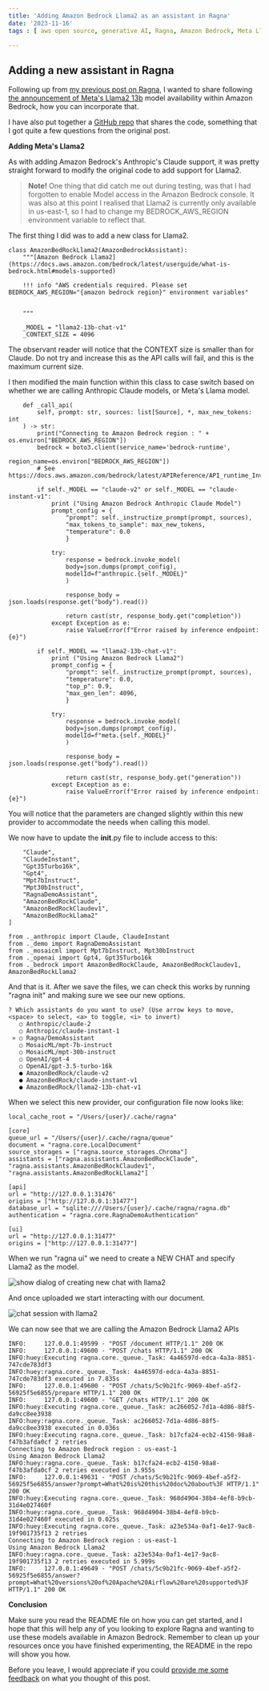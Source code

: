```yaml
---
title: 'Adding Amazon Bedrock Llama2 as an assistant in Ragna'
date: '2023-11-16'
tags : [ aws open source, generative AI, Ragna, Amazon Bedrock, Meta Llama2 ]

---
```


## Adding a new assistant in Ragna

Following up from [my previous post on Ragna](https://dev.to/aws/unboxing-ragna-getting-hands-on-and-making-it-to-work-with-amazon-bedrock-7k3), I wanted to share following [the announcement of Meta's Llama2 13b](https://aws.amazon.com/blogs/aws/amazon-bedrock-now-provides-access-to-llama-2-chat-13b-model/) model availability within Amazon Bedrock, how you can incorporate that.

I have also put together a [GitHub repo](https://github.com/094459/ragna) that shares the code, something that I got quite a few questions from the original post.

**Adding Meta's Llama2**

As with adding Amazon Bedrock's Anthropic's Claude support, it was pretty straight forward to modify the original code to add support for Llama2.

>**Note!** One thing that did catch me out during testing, was that I had forgotten to enable Model access in the Amazon Bedrock console. It was also at this point I realised that Llama2 is currently only available in us-east-1, so I had to change my BEDROCK_AWS_REGION environment variable to reflect that.
>

The first thing I did was to add a new class for Llama2.

```
class AmazonBedRockLlama2(AmazonBedrockAssistant):
    """[Amazon Bedrock Llama2](https://docs.aws.amazon.com/bedrock/latest/userguide/what-is-bedrock.html#models-supported)

    !!! info "AWS credentials required. Please set BEDROCK_AWS_REGION="{amazon bedrock region}" environment variables"
    

    """

    _MODEL = "llama2-13b-chat-v1"
    _CONTEXT_SIZE = 4096
```

The observant reader will notice that the CONTEXT size is smaller than for Claude. Do not try and increase this as the API calls will fail, and this is the maximum current size.

I then modified the main function within this class to case switch based on whether we are calling Anthropic Claude models, or Meta's Llama model.

```
    def _call_api(
        self, prompt: str, sources: list[Source], *, max_new_tokens: int
    ) -> str:
        print("Connecting to Amazon Bedrock region : " + os.environ["BEDROCK_AWS_REGION"])
        bedrock = boto3.client(service_name='bedrock-runtime', 
                               region_name=os.environ["BEDROCK_AWS_REGION"])
        # See https://docs.aws.amazon.com/bedrock/latest/APIReference/API_runtime_InvokeModel.html

        if self._MODEL == "claude-v2" or self._MODEL == "claude-instant-v1":
            print ("Using Amazon Bedrock Anthropic Claude Model")
            prompt_config = {
                "prompt": self._instructize_prompt(prompt, sources),
                "max_tokens_to_sample": max_new_tokens,
                "temperature": 0.0
                }

            try:
                response = bedrock.invoke_model(
                body=json.dumps(prompt_config),
                modelId=f"anthropic.{self._MODEL}"
                )
            
                response_body = json.loads(response.get("body").read())
            
                return cast(str, response_body.get("completion"))
            except Exception as e:
                raise ValueError(f"Error raised by inference endpoint: {e}")
    
        if self._MODEL == "llama2-13b-chat-v1":
            print ("Using Amazon Bedrock Llama2")
            prompt_config = {
                "prompt": self._instructize_prompt(prompt, sources),
                "temperature": 0.0,
                "top_p": 0.9,
                "max_gen_len": 4096,
                }

            try:
                response = bedrock.invoke_model(
                body=json.dumps(prompt_config),
                modelId=f"meta.{self._MODEL}"
                )
            
                response_body = json.loads(response.get("body").read())
            
                return cast(str, response_body.get("generation"))
            except Exception as e:
                raise ValueError(f"Error raised by inference endpoint: {e}")
```

You will notice that the parameters are changed slightly within this new provider to accommodate the needs when calling this model.

We now have to update the __init__.py file to include access to this:

```
    "Claude",
    "ClaudeInstant",
    "Gpt35Turbo16k",
    "Gpt4",
    "Mpt7bInstruct",
    "Mpt30bInstruct",
    "RagnaDemoAssistant",
    "AmazonBedRockClaude",
    "AmazonBedRockClaudev1",
    "AmazonBedRockLlama2"
]

from ._anthropic import Claude, ClaudeInstant
from ._demo import RagnaDemoAssistant
from ._mosaicml import Mpt7bInstruct, Mpt30bInstruct
from ._openai import Gpt4, Gpt35Turbo16k
from ._bedrock import AmazonBedRockClaude, AmazonBedRockClaudev1, AmazonBedRockLlama2
```

And that is it. After we save the files, we can check this works by running "ragna init" and making sure we see our new options.

```
? Which assistants do you want to use? (Use arrow keys to move, <space> to select, <a> to toggle, <i> to invert)
   ○ Anthropic/claude-2
   ○ Anthropic/claude-instant-1
 » ○ Ragna/DemoAssistant
   ○ MosaicML/mpt-7b-instruct
   ○ MosaicML/mpt-30b-instruct
   ○ OpenAI/gpt-4
   ○ OpenAI/gpt-3.5-turbo-16k
   ● AmazonBedRock/claude-v2
   ● AmazonBedRock/claude-instant-v1
   ● AmazonBedRock/llama2-13b-chat-v1
```

When we select this new provider, our configuration file now looks like:

```
local_cache_root = "/Users/{user}/.cache/ragna"

[core]
queue_url = "/Users/{user}/.cache/ragna/queue"
document = "ragna.core.LocalDocument"
source_storages = ["ragna.source_storages.Chroma"]
assistants = ["ragna.assistants.AmazonBedRockClaude", "ragna.assistants.AmazonBedRockClaudev1", "ragna.assistants.AmazonBedRockLlama2"]

[api]
url = "http://127.0.0.1:31476"
origins = ["http://127.0.0.1:31477"]
database_url = "sqlite:////Users/{user}/.cache/ragna/ragna.db"
authentication = "ragna.core.RagnaDemoAuthentication"

[ui]
url = "http://127.0.0.1:31477"
origins = ["http://127.0.0.1:31477"]
```

When we run "ragna ui" we need to create a NEW CHAT and specify Llama2 as the model.

![show dialog of creating new chat with llama2](https://ricsuepublicresources.s3.eu-west-1.amazonaws.com/images/ragna_chat.png)

And once uploaded we start interacting with our document.

![chat session with llama2](https://ricsuepublicresources.s3.eu-west-1.amazonaws.com/images/ragna_llama_chat.png)

We can now see that we are calling the Amazon Bedrock Llama2 APIs

```
INFO:     127.0.0.1:49599 - "POST /document HTTP/1.1" 200 OK
INFO:     127.0.0.1:49600 - "POST /chats HTTP/1.1" 200 OK
INFO:huey:Executing ragna.core._queue._Task: 4a46597d-edca-4a3a-8851-747cde783df3
INFO:huey:ragna.core._queue._Task: 4a46597d-edca-4a3a-8851-747cde783df3 executed in 7.835s
INFO:     127.0.0.1:49600 - "POST /chats/5c9b21fc-9069-4bef-a5f2-56925f5e6855/prepare HTTP/1.1" 200 OK
INFO:     127.0.0.1:49600 - "GET /chats HTTP/1.1" 200 OK
INFO:huey:Executing ragna.core._queue._Task: ac266052-7d1a-4d86-88f5-da9cc8ee3938
INFO:huey:ragna.core._queue._Task: ac266052-7d1a-4d86-88f5-da9cc8ee3938 executed in 0.036s
INFO:huey:Executing ragna.core._queue._Task: b17cfa24-ecb2-4150-98a8-f47b3afda0cf 2 retries
Connecting to Amazon Bedrock region : us-east-1
Using Amazon Bedrock Llama2
INFO:huey:ragna.core._queue._Task: b17cfa24-ecb2-4150-98a8-f47b3afda0cf 2 retries executed in 3.955s
INFO:     127.0.0.1:49631 - "POST /chats/5c9b21fc-9069-4bef-a5f2-56925f5e6855/answer?prompt=What%20is%20this%20doc%20about%3F HTTP/1.1" 200 OK
INFO:huey:Executing ragna.core._queue._Task: 968d4904-38b4-4ef8-b9cb-31d4e027460f
INFO:huey:ragna.core._queue._Task: 968d4904-38b4-4ef8-b9cb-31d4e027460f executed in 0.025s
INFO:huey:Executing ragna.core._queue._Task: a23e534a-0af1-4e17-9ac8-19f901735f13 2 retries
Connecting to Amazon Bedrock region : us-east-1
Using Amazon Bedrock Llama2
INFO:huey:ragna.core._queue._Task: a23e534a-0af1-4e17-9ac8-19f901735f13 2 retries executed in 5.999s
INFO:     127.0.0.1:49649 - "POST /chats/5c9b21fc-9069-4bef-a5f2-56925f5e6855/answer?prompt=What%20versions%20of%20Apache%20Airflow%20are%20supported%3F HTTP/1.1" 200 OK
```

**Conclusion**

Make sure you read the README file on how you can get started, and I hope that this will help any of you looking to explore Ragna and wanting to use these models available in Amazon Bedrock. Remember to clean up your resources once you have finished experimenting, the README in the repo will show you how.

Before you leave, I would appreciate if you could [provide me some feedback](https://www.pulse.aws/survey/PWFBWDGJ) on what you thought of this post. 
